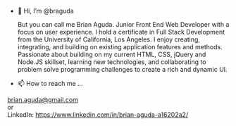 - 👋 Hi, I’m @braguda
  
  But you can call me Brian Aguda. 
  Junior Front End Web Developer with a focus on user experience. I hold a certificate in Full Stack Development from the University of California, Los Angeles. I enjoy creating, integrating, and building on existing application features and methods. 
  Passionate about building on my current HTML, CSS, jQuery and Node.JS skillset, learning new technologies, and collaborating to problem solve programming challenges to create a rich and dynamic UI. 



- 📫 How to reach me ...

brian.aguda@gmail.com
<br>
or 
<br>
LinkedIn: 
https://www.linkedin.com/in/brian-aguda-a16202a2/


<!---
braguda/braguda is a ✨ special ✨ repository because its `README.md` (this file) appears on your GitHub profile.
You can click the Preview link to take a look at your changes.
--->
